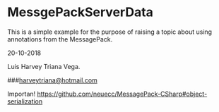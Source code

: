 # MessgePackServerData

This is a simple example for the purpose of raising a topic about using annotations from the MessagePack.

20-10-2018

Luis Harvey Triana Vega. 

###harveytriana@hotmail.com

Importan!
https://github.com/neuecc/MessagePack-CSharp#object-serialization



